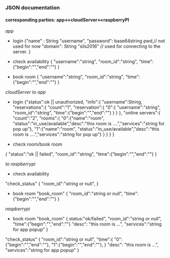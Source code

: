 ### JSON documentation
#### corresponding parties:  app<->cloudServer<->raspberryPI

*app*
- login
{"name" : String "username",
 "password": base64string pwd,// not used for now
 "domain": String "sils2016"  // used for connecting to the server.
}

- check availability
{
  "username":"string",
  "room_id":"string",
  "time":{"begin":"","end":""}
}

- book room
{
  "username":"string",
  "room_id":"string",
  "time":{"begin":"","end":""}
}


*cloudServer*
*to app*
- login
{"status":ok || unauthorized,
 "info":{
 "username":String,
 "reservations":{
   "count":"1",
   "reservation":{
     "0":{
       "username":"string",
       "room_id":"string",
       "time":{"begin":"","end":""}
     }
   }
   },
 "online servers":{
   "count":"2",
   "rooms":{
      "0":{"name":"room", "status":"in_use/available","desc":"this room is ....","services":"string for pop up"},
      "1":{"name":"room", "status":"in_use/available","desc":"this room is ....","services":"string for pop up"}
           }
  }
 }
}

- check room/book room

{
  "status":"ok || failed",
  "room_id":"string",
  "time":{"begin":"","end":""}
}

*to raspberrypi*

- check availability

"check_status"
{
  "room_id":"string or null",
}

- book room
"book_room"
{
  "room_id":"string or null",
  "time":{"begin":"","end":""}
}

*raspberrypi*

- book room
"book_room"
{
  status:"ok/failed",
  "room_id":"string or null",
  "time":{"begin":"","end":""}
  "desc": "this room is ...",
  "services":"string for app popup"
}

"check_status"
{
  "room_id":"string or null",
  "time":{
    "0":{"begin":"","end":""},
    "1":{"begin":"","end":""},
  }
  "desc": "this room is ...",
  "services":"string for app popup"
}
